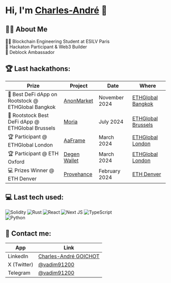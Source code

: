 <h1>Hi, I'm <a href="https://www.linkedin.com/in/charles-andré.goichot/">Charles-André</a> 👋</h1>

<h2>👨‍💻 About Me</h2>
👨‍🎓 Blockchain Engineering Student at ESILV Paris <br>🥇 Hackaton Participant & Web3 Builder <br> 🏦 Deblock Ambassador



<h2>🏆 Last hackathons:</h2>

| Prize | Project | Date | Where |
| --- | --- | --- | --- |
| 🥇 Best DeFi dApp on Rootstock @ ETHGlobal Bangkok | [AnonMarket](https://ethglobal.com/showcase/anonmarket-xj2hp) | November 2024 | [ETHGlobal Bangkok](https://ethglobal.com/events/bangkok) |
| 🥇 Rootstock Best DeFi dApp @ ETHGlobal Brussels | [Moria](https://ethglobal.com/showcase/moria-td3dh) | July 2024 | [ETHGlobal Brussels](https://ethglobal.com/events/brussels) |
| 🏆 Participant @ ETHGlobal London | [AaFrame](https://ethglobal.com/showcase/aaframe-wk237) | March 2024 | [ETHGlobal London](https://ethglobal.com/london) |
| 🏆 Participant @ ETH Oxford | [Degen Wallet](https://taikai.network/home-dao/hackathons/ethoxford/projects/cltlr209k05kew201link7t6c/idea) | March 2024 | [ETHGlobal London](https://taikai.network/home-dao/hackathons/ethoxford/overview) |
| 💻 Prizes Winner @ ETH Denver | [Provehance](https://devfolio.co/projects/rrrr-0de5) | February 2024 | [ETH Denver](https://www.ethdenver.com/) |
<h2> 💻 Last tech used:</h2>

![Solidity](https://img.shields.io/badge/Solidity-%23363636.svg?style=for-the-badge&logo=solidity&logoColor=white)
![Rust](https://img.shields.io/badge/Rust-000000?style=for-the-badge&logo=rust&logoColor=white)
![React](https://img.shields.io/badge/react-%2320232a.svg?style=for-the-badge&logo=react&logoColor=%2361DAFB)
![Next JS](https://img.shields.io/badge/Next-black?style=for-the-badge&logo=next.js&logoColor=white)
![TypeScript](https://img.shields.io/badge/typescript-%23007ACC.svg?style=for-the-badge&logo=typescript&logoColor=white)  
![Python](https://img.shields.io/badge/python-3670A0?style=for-the-badge&logo=python&logoColor=ffdd54)

<h2>🔗 Contact me:</h2>

| App | Link |
| --- | --- |
| LinkedIn | [Charles-André GOICHOT](https://www.linkedin.com/in/charles-andré.goichot/) |
| X (Twitter) | [@vadim91200](https://twitter.com/vadim91200) |
| Telegram | [@vadim91200](https://t.me/vadim91200) |
